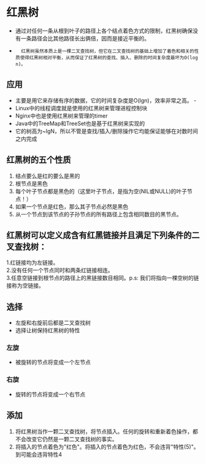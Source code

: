 # 红黑树
-   通过对任何一条从根到叶子的路径上各个结点着色方式的限制，红黑树确保没有一条路径会比其他路径长出俩倍，因而是接近平衡的。  
-   	红黑树虽然本质上是一棵二叉查找树，但它在二叉查找树的基础上增加了着色和相关的性质使得红黑树相对平衡，从而保证了红黑树的查找、插入、删除的时间复杂度最坏为O(log n)。  
## 应用
-   主要是用它来存储有序的数据，它的时间复杂度是O(lgn)，效率非常之高。  -
-   Linux中的线程调度就是使用的红黑树来管理进程控制块  
-   Nginx中也是使用红黑树来管理的timer  
-   Java中的TreeMap和TreeSet也是基于红黑树来实现的  
-   它的树高为~lgN，所以不管是查找/插入/删除操作它均能保证能够在对数时间之内完成  
## 红黑树的五个性质
1.  结点要么是红的要么是黑的  
2.  根节点是黑色  
3.  每个叶子节点都是黑色的（这里叶子节点，是指为空(NIL或NULL)的叶子节点！）  
4.  如果一个节点是红色，那么其子节点必然是黑色  
5.  从一个节点到该节点的子孙节点的所有路径上包含相同数目的黑节点。  

## 红黑树可以定义成含有红黑链接并且满足下列条件的二叉查找树：
1.红链接均为左链接。     
2.没有任何一个节点同时和两条红链接相连。   
3.任意空链接到根节点的路径上的黑链接数目相同。p.s: 我们将指向一棵空树的链接称为空链接。     

## 选择
-   左旋和右旋前后都是二叉查找树  
-   选择让树保持红黑树的特性  

### 左旋
-   被旋转的节点将变成一个左节点  

### 右旋
-   旋转的节点将变成一个右节点

## 添加
1.  将红黑树当作一颗二叉查找树，将节点插入。任何的旋转和重新着色操作，都不会改变它仍然是一颗二叉查找树的事实。  
2.  将插入的节点着色为"红色"。将插入的节点着色为红色，不会违背"特性(5)"。到可能会违背特性4  


